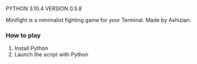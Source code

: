 PYTHON 3.10.4
VERSION 0.5.8

Minifight is a minimalist fighting game for your Terminal.
Made by Ashizian.

### How to play

1. Install Python
2. Launch the script with Python
